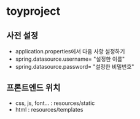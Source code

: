 # toyproject

## 사전 설정
- application.properties에서 다음 사항 설정하기
- spring.datasource.username= "설정한 이름"
- spring.datasource.password= "설정한 비밀번호" 

## 프론트엔드 위치 
- css, js, font... : resources/static
- html : resources/templates
